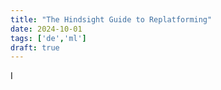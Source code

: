 ```yaml
---
title: "The Hindsight Guide to Replatforming"
date: 2024-10-01
tags: ['de','ml']
draft: true
---
```

I 
<!--stackedit_data:
eyJoaXN0b3J5IjpbMzgyMzAwOTk3XX0=
-->